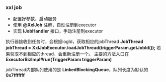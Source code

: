### xxl job

- 配置好参数，启动服务
- 使用 **@XxlJob** 注解，自动注册到executor
- 实现 **IJobHandler** 接口，手动注册到executor

执行器接收到任务时，会根据logId，获取相应的jobThread **JobThread jobThread = XxlJobExecutor.loadJobThread(triggerParam.getJobId());**
若果获取不到相应的thread，会重新注册一个。
主要的方法入口在 **ExecutorBizImpl#run(TriggerParam triggerParam)**

jobThread内部队列使用的是 **LinkedBlockingQueue**，队列长度为默认的 **0x7fffffff**
